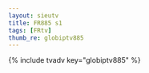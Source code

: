```yaml
--- 
layout: sieutv
title: FR885 s1
tags: [FRtv]
thumb_re: globiptv885
---
```

{% include tvadv key="globiptv885" %} 
